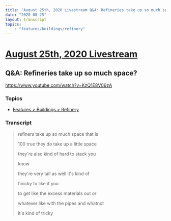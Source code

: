 ```yaml
---
title: "August 25th, 2020 Livestream Q&A: Refineries take up so much space?"
date: "2020-08-25"
layout: transcript
topics:
    - "features/buildings/refinery"
---
```

# [August 25th, 2020 Livestream](../2020-08-25.md)
## Q&A: Refineries take up so much space?
https://www.youtube.com/watch?v=KzQ1E8V06zA

### Topics
* [Features > Buildings > Refinery](../topics/features/buildings/refinery.md)

### Transcript

> refiners take up so much space that is
>
> 100 true they do take up a little space
>
> they're also kind of hard to stack you
>
> know
>
> they're very tall as well it's kind of
>
> finicky to like if you
>
> to get like the excess materials out or
>
> whatever like with the pipes and whatnot
>
> it's kind of tricky
>
